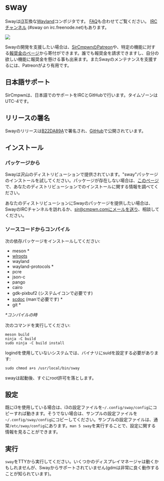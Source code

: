 # sway

Swayは[i3](https://i3wm.org/)互換な[Wayland](http://wayland.freedesktop.org/)コンポジタです。
[FAQ](https://github.com/swaywm/sway/wiki)も合わせてご覧ください。
[IRC チャンネル](http://webchat.freenode.net/?channels=sway&uio=d4) (#sway on irc.freenode.net)もあります。

[![](https://sr.ht/ICd5.png)](https://sr.ht/ICd5.png)

Swayの開発を支援したい場合は、[SirCmpwnのPatreon](https://patreon.com/sircmpwn)や、特定の機能に対する[報奨金のページ](https://github.com/swaywm/sway/issues/986)から寄付ができます。誰でも報奨金を請求できますし、自分の欲しい機能に報奨金を懸ける事も出来ます。またSwayのメンテナンスを支援するには、Patreonがより有用です。

## 日本語サポート

SirCmpwnは、日本語でのサポートをIRCとGitHubで行います。タイムゾーンはUTC-4です。

## リリースの署名

Swayのリリースは[B22DA89A](http://pgp.mit.edu/pks/lookup?op=vindex&search=0x52CB6609B22DA89A)で署名され、[GitHub](https://github.com/swaywm/sway/releases)で公開されています。

## インストール

### パッケージから

Swayは沢山のディストリビューションで提供されています。"sway"パッケージのインストールを試してください。パッケージが存在しない場合は、[このページ](https://github.com/swaywm/sway/wiki/Unsupported-packages)で、あなたのディストリビューションでのインストールに関する情報を調べてください。

あなたのディストリビューションにSwayのパッケージを提供したい場合は、SwayのIRCチャンネルを訪れるか、sir@cmpwn.comにメールを送り、相談してください。

### ソースコードからコンパイル

次の依存パッケージをインストールしてください:

* meson \*
* [wlroots](https://github.com/swaywm/wlroots)
* wayland
* wayland-protocols \*
* pcre
* json-c
* pango
* cairo
* gdk-pixbuf2 (システムイコンで必要です)
* [scdoc](https://git.sr.ht/~sircmpwn/scdoc) (manで必要です) \*
* git \*

_\*コンパイルの時_

次のコマンドを実行してください:

    meson build
    ninja -C build
    sudo ninja -C build install

logindを使用していないシステムでは、バイナリにsuidを設定する必要があります:

    sudo chmod a+s /usr/local/bin/sway

swayは起動後、すぐにroot許可を落とします。

## 設定

既にi3を使用している場合は、i3の設定ファイルを`~/.config/sway/config`にコピーすれば動きます。そうでない場合は、サンプルの設定ファイルを`~/.config/sway/config`にコピーしてください。サンプルの設定ファイルは、通常`/etc/sway/config`にあります。`man 5 sway`を実行することで、設定に関する情報を見ることができます。

## 実行

`sway`をTTYから実行してください。いくつかのディスプレイマネージャは動くかもしれませんが、Swayからサポートされていません(gdmは非常に良く動作することが知られています)。

